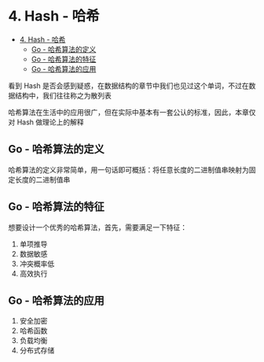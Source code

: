 # 4. Hash - 哈希

- [4. Hash - 哈希](#4-hash---哈希)
  - [Go - 哈希算法的定义](#go---哈希算法的定义)
  - [Go - 哈希算法的特征](#go---哈希算法的特征)
  - [Go - 哈希算法的应用](#go---哈希算法的应用)

看到 Hash 是否会感到疑惑，在数据结构的章节中我们也见过这个单词，不过在数据结构中，我们往往称之为散列表

哈希算法在生活中的应用很广，但在实际中基本有一套公认的标准，因此，本章仅对 Hash 做理论上的解释

## Go - 哈希算法的定义

哈希算法的定义非常简单，用一句话即可概括：将任意长度的二进制值串映射为固定长度的二进制值串

## Go - 哈希算法的特征

想要设计一个优秀的哈希算法，首先，需要满足一下特征：
1. 单项推导
2. 数据敏感
3. 冲突概率低
4. 高效执行

## Go - 哈希算法的应用

1. 安全加密
2. 哈希函数
3. 负载均衡
4. 分布式存储
